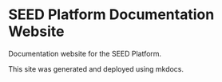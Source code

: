 # SEED Platform Documentation Website

Documentation website for the SEED Platform.

This site was generated and deployed using mkdocs.